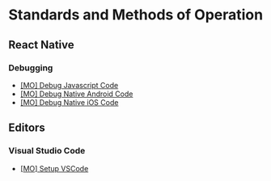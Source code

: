 # Standards and Methods of Operation

## React Native

### Debugging

- [[MO] Debug Javascript Code](react-native/debugging/debug-javascript.mo.md)
- [[MO] Debug Native Android Code](react-native/debugging/debug-native-android.mo.md)
- [[MO] Debug Native iOS Code](react-native/debugging/debug-native-ios.mo.md)

## Editors

### Visual Studio Code

- [[MO] Setup VSCode](editors/vscode/setup-vscode.mo.md)
